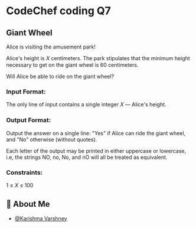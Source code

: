 
# CodeChef coding Q7

## Giant Wheel

Alice is visiting the amusement park!

Alice's height is 
𝑋
centimeters.
The park stipulates that the minimum height necessary to get on the giant wheel is 
60 centimeters.

Will Alice be able to ride on the giant wheel?

### Input Format:

The only line of input contains a single integer 
𝑋 — Alice's height.

### Output Format:

Output the answer on a single line: "Yes" if Alice can ride the giant wheel, and "No" otherwise (without quotes).

Each letter of the output may be printed in either uppercase or lowercase, i.e, the strings NO, no, No, and nO will all be treated as equivalent.

### Constraints:
1
≤
𝑋
≤
100



## 🚀 About Me

- [@Karishma Varshney](https://github.com/Karishma-Varshney)
